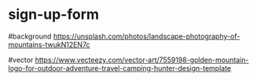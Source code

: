 # sign-up-form

#background
https://unsplash.com/photos/landscape-photography-of-mountains-twukN12EN7c


#vector
https://www.vecteezy.com/vector-art/7559198-golden-mountain-logo-for-outdoor-adventure-travel-camping-hunter-design-template